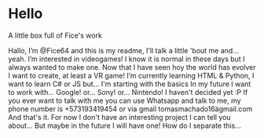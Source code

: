 # Hello
A little box full of Fice's work

Hallo, I’m @Fice64 and this is my readme, I'll talk a little 'bout me and... yeah.
I’m interested in videogames! I know it is normal in these days but I always wanted to make one. Now that I have seen hoy the world has evolver I want to create, at least a VR game!
I’m currently learning HTML & Python, I want to learn C# or JS but... I'm starting with the basics 
In my future I want to work with... Google! or... Sony! or... Nintendo! I haven't decided yet :P
If you ever want to talk with me you can use Whatsapp and talk to me, my phone number is +573193419454 or via gmail tomasmachado16ägmail.com
And that's it. For now I don't have an interesting project I can tell you about... But maybe in the future I will have one!
How do I separate this...
